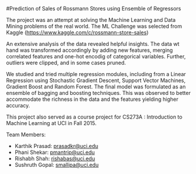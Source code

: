 #Prediction of Sales of Rossmann Stores using Ensemble of Regressors

The project was an attempt at solving the Machine Learning and Data Mining problems of the real world. The ML Challenge was selected from Kaggle (https://www.kaggle.com/c/rossmann-store-sales)

An extensive analysis of the data revealed helpful insights. The data wt hand was transformed accordingly by adding new features, merging correlated features and one-hot encodig of categorical variables. Further, outliers were clipped, and in some cases pruned.

We studied and tried multiple regression modules, including from a Linear Regression using Stochastic Gradient
Descent, Support Vector Machines, Gradient Boost and Random Forest. The final model was formulated as an ensemble of bagging and boosting techniques. This was observed to better accommodate the richness in the data and the features yielding
higher accuracy.

This project also served as a course project for CS273A : Introduction to Machine Learning at UCI in Fall 2015.

Team Members:
- Karthik Prasad: prasadkr@uci.edu
- Phani Shekar: pmantrip@uci.edu
- Rishabh Shah: rishabas@uci.edu
- Sushruth Gopal: smallipa@uci.edu
